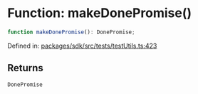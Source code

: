 # Function: makeDonePromise()

```ts
function makeDonePromise(): DonePromise;
```

Defined in: [packages/sdk/src/tests/testUtils.ts:423](https://github.com/towns-protocol/towns/blob/0db1fd0ac7258e8db8cedfb6183e8eade8284fa1/packages/sdk/src/tests/testUtils.ts#L423)

## Returns

`DonePromise`
